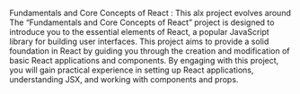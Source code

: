 Fundamentals and Core Concepts of React : This alx project evolves around The “Fundamentals and Core Concepts of React” project is designed to introduce you to the essential elements of React, a popular JavaScript library for building user interfaces. This project aims to provide a solid foundation in React by guiding you through the creation and modification of basic React applications and components. By engaging with this project, you will gain practical experience in setting up React applications, understanding JSX, and working with components and props.
